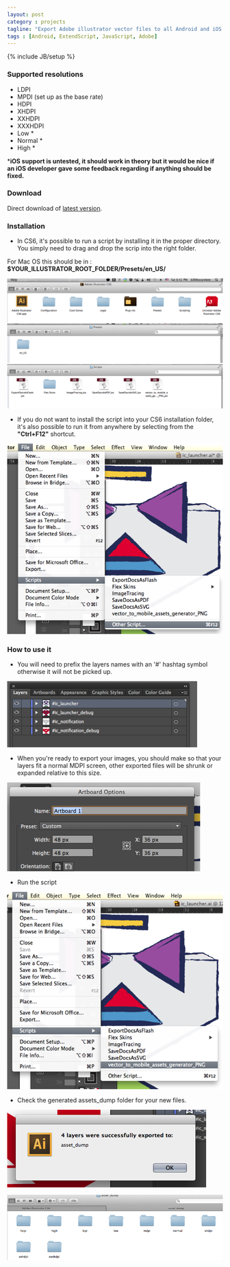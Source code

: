 ```yaml
---
layout: post
category : projects
tagline: "Export Adobe illustrator vector files to all Android and iOS resolutions"
tags : [Android, ExtendScript, JavaScript, Adobe]
---
```

{% include JB/setup %}

### Supported resolutions

- LDPI
- MPDI (set up as the base rate)
- HDPI
- XHDPI
- XXHDPI
- XXXHDPI
- Low *
- Normal *
- High *

***iOS support is untested, it should work in theory but it would be nice if an iOS developer gave some feedback regarding
if anything should be fixed.**

### Download

Direct download of [latest version](/vector_to_mobile_assets_generator_PNG.jsx).

### Installation

* In CS6, it's possible to run a script by installing it in the proper directory. You simply need to drag and drop the scrip
into the right folder.

For Mac OS this should be in : **$YOUR_ILLUSTRATOR_ROOT_FOLDER/Presets/en_US/**

![layers](/img/install_1.png)
![layers](/img/install_2.png)
![layers](/img/install_3.png)

* If you do not want to install the script into your CS6 installation folder, it's also possible to run it from anywhere
by selecting from the **"Ctrl+F12"** shortcut.

![layers](/img/install_ctrl_f12.png)

### How to use it

* You will need to prefix the layers names with an '#' hashtag symbol otherwise it will not be picked up.

![layers](/img/how_to_layers.png)

* When you're ready to export your images, you should make so that your layers fit a normal MDPI screen, other exported
files will be shrunk or expanded relative to this size.

![layers](/img/how_to_artboard.png)

* Run the script

![layers](/img/how_to_run.png)

* Check the generated assets_dump folder for your new files.

![layers](/img/how_to_success_dialog.png)

![layers](/img/how_to_assets_dump.png)
